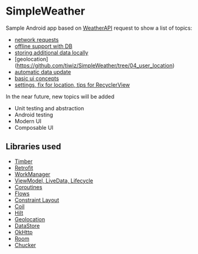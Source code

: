 # SimpleWeather

Sample Android app based on [WeatherAPI](https://www.weatherapi.com/) request to show a list of topics:

- [network requests](https://github.com/tiwiz/SimpleWeather/tree/01_network_request)
- [offline support with DB](https://github.com/tiwiz/SimpleWeather/tree/02_offline_support_with_db)
- [storing additional data locally](https://github.com/tiwiz/SimpleWeather/tree/03_storing_data_locally)
- [geolocation] (https://github.com/tiwiz/SimpleWeather/tree/04_user_location)
- [automatic data update](https://github.com/tiwiz/SimpleWeather/tree/05_update_data)
- [basic ui concepts](https://github.com/tiwiz/SimpleWeather/tree/06_ui)
- [settings, fix for location, tips for RecyclerView](https://github.com/tiwiz/SimpleWeather/tree/07_advanced_settings)

In the near future, new topics will be added

- Unit testing and abstraction
- Android testing
- Modern UI
- Composable UI

## Libraries used

- [Timber](https://github.com/JakeWharton/timber)
- [Retrofit](https://square.github.io/retrofit/)
- [WorkManager](https://developer.android.com/topic/libraries/architecture/workmanager)
- [ViewModel, LiveData, Lifecycle](https://developer.android.com/topic/libraries/architecture/lifecycle)
- [Coroutines](https://kotlinlang.org/docs/reference/coroutines/coroutines-guide.html)
- [Flows](https://kotlinlang.org/docs/reference/coroutines/flow.html)
- [Constraint Layout](https://developer.android.com/training/constraint-layout)
- [Coil](https://github.com/coil-kt/coil)
- [Hilt](https://developer.android.com/training/dependency-injection/hilt-android)
- [Geolocation](https://developer.android.com/training/location)
- [DataStore](https://developer.android.com/topic/libraries/architecture/datastore)
- [OkHttp](https://square.github.io/okhttp/)
- [Room](https://developer.android.com/training/data-storage/room)
- [Chucker](https://github.com/ChuckerTeam/chucker)
